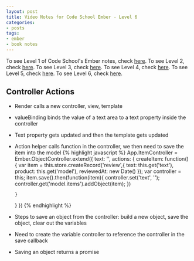 ```yaml
---
layout: post
title: Video Notes for Code School Ember - Level 6
categories:
- posts
tags:
- ember
- book notes
---
```


To see Level 1 of Code School's Ember notes, check [here](http://landonmarder.com/posts/2014/05/23/code-school-ember-level-1/).
To see Level 2, check [here](http://landonmarder.com/posts/2014/06/27/code-school-ember-level-2/).
To see Level 3, check [here](http://landonmarder.com/posts/2014/06/28/code-school-ember-level-3/).
To see Level 4, check [here](http://landonmarder.com/posts/2014/06/29/code-school-ember-level-4/).
To see Level 5, check [here](http://landonmarder.com/posts/2014/06/30/code-school-ember-level-5/).
To see Level 6, check [here](http://landonmarder.com/posts/2014/06/30/code-school-ember-level-6/).

Controller Actions
---
- Render calls a new controller, view, template
- valueBinding binds the value of a text area to a text property inside the controller
- Text property gets updated and then the template gets updated
- Action helper calls function in the controller, we then need to save the item into the model
{% highlight javascript %}
App.ItemController = Ember.ObjectController.extend({
    text: '',
    actions: {
      createItem: function() {
        var item = this.store.createRecord('review',{
            text: this.get('text'),
            product: this.get('model'),
            reviewedAt: new Date()
        });
        var controller = this;
        item.save().then(function(item){
          controller.set('text', '');
          controller.get('model.items').addObject(item);
        })

      }
    }
})
{% endhighlight %}
- Steps to save an object from the controller: build a new object, save the object, clear out the variables
- Need to create the variable controller to reference the controller in the save callback
- Saving an object returns a promise
